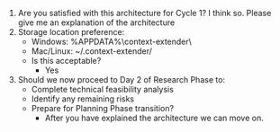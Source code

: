 1. Are you satisfied with this architecture for Cycle 1?
    I think so. Please give me an explanation of the architecture
2. Storage location preference:
   - Windows: %APPDATA%\context-extender\
   - Mac/Linux: ~/.context-extender/
   - Is this acceptable?
     - Yes
3. Should we now proceed to Day 2 of Research Phase to:
   - Complete technical feasibility analysis
   - Identify any remaining risks
   - Prepare for Planning Phase transition?
     - After you have explained the architecture we can move on. 

